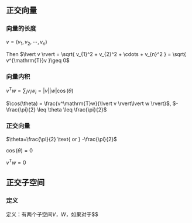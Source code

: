## 正交向量

### 向量的长度

$v = (v_{1}, v_{2},\cdots, v_{n})$

Then $\lvert v \rvert = \sqrt{ v_{1}^2 + v_{2}^2 + \cdots + v_{n}^2 } = \sqrt{ v^{\mathrm{T}}v }\geq 0$

### 向量内积

$v^\mathrm{T} w = \sum_{i}v_{i}w_{i} = \lvert v \rvert \lvert w \rvert \cos(\theta)$

$\cos(\theta) = \frac{v^\mathrm{T}w}{\lvert v \rvert\lvert w \rvert}$, $-\frac{\pi}{2} \leq \theta \leq \frac{\pi}{2}$

### 正交向量

$\theta=\frac{\pi}{2} \text{ or } -\frac{\pi}{2}$

$\cos(\theta)=0$

$v^\mathrm{T}w = 0$

## 正交子空间

### 定义

定义：有两个子空间$V$，$W$，如果对于$$
